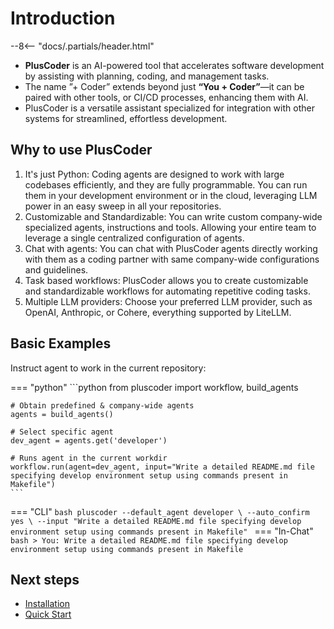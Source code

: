 # Introduction

--8<-- "docs/.partials/header.html"

* **PlusCoder** is an AI-powered tool that accelerates software development by assisting with planning, coding, and management tasks.
* The name ”+ Coder” extends beyond just **“You + Coder”**—it can be paired with other tools, or CI/CD processes, enhancing them with AI.
* PlusCoder is a versatile assistant specialized for integration with other systems for streamlined, effortless development.


## Why to use PlusCoder

1. It's just Python: Coding agents are designed to work with large codebases efficiently, and they are fully programmable. You can run them in your development environment or in the cloud, leveraging LLM power in an easy sweep in all your repositories.
2. Customizable and Standardizable: You can write custom company-wide specialized agents, instructions and tools. Allowing your entire team to leverage a single centralized configuration of agents.
3. Chat with agents: You can chat with PlusCoder agents directly working with them as a coding partner with same company-wide configurations and guidelines.
4. Task based workflows: PlusCoder allows you to create customizable and standardizable workflows for automating repetitive coding tasks.
5. Multiple LLM providers: Choose your preferred LLM provider, such as OpenAI, Anthropic, or Cohere, everything supported by LiteLLM.


## Basic Examples

Instruct agent to work in the current repository:


=== "python"
    ```python
    from pluscoder import workflow, build_agents

    # Obtain predefined & company-wide agents
    agents = build_agents()

    # Select specific agent
    dev_agent = agents.get('developer')

    # Runs agent in the current workdir
    workflow.run(agent=dev_agent, input="Write a detailed README.md file specifying develop environment setup using commands present in Makefile")
    ```
=== "CLI"
    ```bash
    pluscoder --default_agent developer \
    --auto_confirm yes \
    --input "Write a detailed README.md file specifying develop environment setup using commands present in Makefile"
    ```
=== "In-Chat"
    ```bash
    > You: Write a detailed README.md file specifying develop environment setup using commands present in Makefile
    ```

## Next steps
- [Installation](installation.md)
- [Quick Start](quick_start.md)